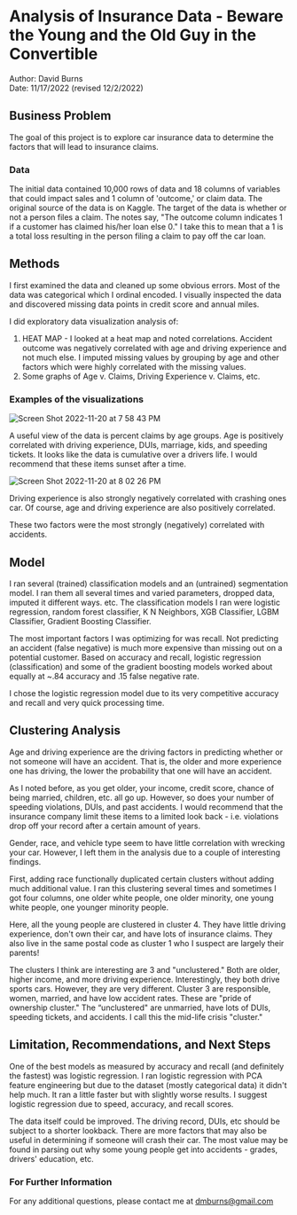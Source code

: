 # Analysis of Insurance Data - Beware the Young and the Old Guy in the Convertible
Author: David Burns <br>
Date: 11/17/2022 (revised 12/2/2022)

## Business Problem
The goal of this project is to explore car insurance data to determine the factors that will lead to insurance claims.

### Data
The initial data contained 10,000 rows of data and 18 columns of variables that could impact sales and 1 column of 'outcome,' or claim data.   The original source of the data is on Kaggle.  The target of the data is whether or not a person files a claim. The notes say, "The outcome column indicates 1 if a customer has claimed his/her loan else 0." I take this to mean that a 1 is a total loss resulting in the person filing a claim to pay off the car loan.

## Methods
I first examined the data and cleaned up some obvious errors. Most of the data was categorical which I ordinal encoded.  I visually inspected the data and discovered missing data points in credit score and annual miles.  

I did exploratory data visualization analysis of: 

1)  HEAT MAP - I looked at a heat map and noted correlations. Accident outcome was negatively correlated with age and driving experience and not much else.  I imputed missing values by grouping by age and other factors which were highly correlated with the missing values.
2)  Some graphs of Age v. Claims, Driving Experience v. Claims, etc.


### Examples of the visualizations

![Screen Shot 2022-11-20 at 7 58 43 PM](https://user-images.githubusercontent.com/113855848/202962631-5356ec32-52a8-492b-b870-9ecaaf51b998.png)

A useful view of the data is percent claims by age groups.  Age is positively correlated with driving experience, DUIs, marriage, kids, and speeding tickets.  It looks like the data is cumulative over a drivers life.  I would recommend that these items sunset after a time.

![Screen Shot 2022-11-20 at 8 02 26 PM](https://user-images.githubusercontent.com/113855848/202963016-be11d20e-19b0-4de3-8121-5b151f70abc5.png)

Driving experience is also strongly negatively correlated with crashing ones car.  Of course, age and driving experience are also positively correlated.

These two factors were the most strongly (negatively) correlated with accidents.

## Model

I ran several (trained) classification models and an (untrained) segmentation model.  I ran them all several times and varied parameters, dropped data, imputed it different ways. etc.  The classification models I ran were logistic regression, random forest classifier, K N Neighbors, XGB Classifier, LGBM Classifier, Gradient Boosting Classifier.  

The most important factors I was optimizing for was recall.  Not predicting an accident (false negative) is much more expensive than missing out on a potential customer.  Based on accuracy and recall, logistic regression (classification) and some of the gradient boosting models worked about equally at ~.84 accuracy and .15 false negative rate.  

I chose the logistic regression model due to its very competitive accuracy and recall and very quick processing time.


## Clustering Analysis

Age and driving experience are the driving factors in predicting whether or not someone will have an accident.  That is, the older and more experience one has driving, the lower the probability that one will have an accident.  

As I noted before, as you get older, your income, credit score, chance of being married, children, etc. all go up. However, so does your number of speeding violations, DUIs, and past accidents. I would recommend that the insurance company limit these items to a limited look back - i.e. violations drop off your record after a certain amount of years. 

Gender, race, and vehicle type seem to have little correlation with wrecking your car.  However, I left them in the analysis due to a couple of interesting findings.  

First, adding race functionally duplicated certain clusters without adding much additional value. I ran this clustering several times and sometimes I got four columns, one older white people, one older minority, one young white people, one younger minority people.  

Here, all the young people are clustered in cluster 4.  They have little driving experience, don't own their car, and have lots of insurance claims. They also live in the same postal code as cluster 1 who I suspect are largely their parents!

The clusters I think are interesting are 3 and "unclustered."  Both are older, higher income, and more driving experience.  Interestingly, they both drive sports cars.  However, they are very different.  Cluster 3 are responsible, women, married, and have low accident rates. These are "pride of ownership cluster."  The “unclustered" are unmarried, have lots of DUIs, speeding tickets, and accidents.  I call this the mid-life crisis "cluster."  

## Limitation, Recommendations, and Next Steps

One of the best models as measured by accuracy and recall (and definitely the fastest) was logistic regression.  I ran logistic regression with PCA feature engineering but due to the dataset (mostly categorical data)  it didn't help much. It ran a little faster but with slightly worse results.  I suggest logistic regression due to speed, accuracy, and recall scores.

The data itself could be improved.  The driving record, DUIs, etc should be subject to a shorter lookback.  There are more factors that may also be useful in determining if someone will crash their car. The most value may be found in parsing out why some young people get into accidents - grades, drivers' education, etc.  

### For Further Information

For any additional questions, please contact me at dmburns@gmail.com

